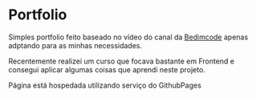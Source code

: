 <h1>Portfolio</h1>

<p>
    Simples portfolio feito baseado no vídeo do canal da 
    <a href="https://www.youtube.com/channel/UCgkDs77BoEhMIgRUB4MKrtQ">Bedimcode</a> apenas adptando para as minhas necessidades.
</p>
<p>Recentemente realizei um curso que focava bastante em Frontend e consegui aplicar algumas coisas que aprendi neste projeto.</p>
<p>Página está hospedada utilizando serviço do GithubPages</p>
